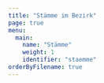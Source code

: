 ```yaml
---
title: "Stämme im Bezirk"
page: true
menu:
  main:
    name: "Stämme"
    weight: 1
    identifier: "staemme"
orderByFilename: true
---
```

